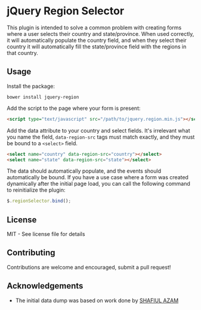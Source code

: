# jQuery Region Selector
This plugin is intended to solve a common problem with creating forms where a user selects their country and state/province. When used correctly, it will automatically populate the country field, and when they select their country it will automatically fill the state/province field with the regions in that country.

## Usage
Install the package:

`bower install jquery-region`

Add the script to the page where your form is present:

```html
<script type="text/javascript" src="/path/to/jquery.region.min.js"></script>
```

Add the data attribute to your country and select fields. It's irrelevant what you name the field, `data-region-src` tags must match exactly, and they must be bound to a `<select>` field.

```html
<select name="country" data-region-src="country"></select>
<select name="state" data-region-src="state"></select>
```

The data should automatically populate, and the events should automatically be bound. If you have a use case where a form was created dynamically after the initial page load, you can call the following command to reinitialize the plugin:

```javascript
$.regionSelector.bind();
```

## License
MIT - See license file for details

## Contributing
Contributions are welcome and encouraged, submit a pull request!

## Acknowledgements
* The initial data dump was based on work done by [SHAFIUL AZAM](https://bdhacker.wordpress.com/2009/11/21/adding-dropdown-country-state-list-dynamically-into-your-html-form-by-javascript/)
